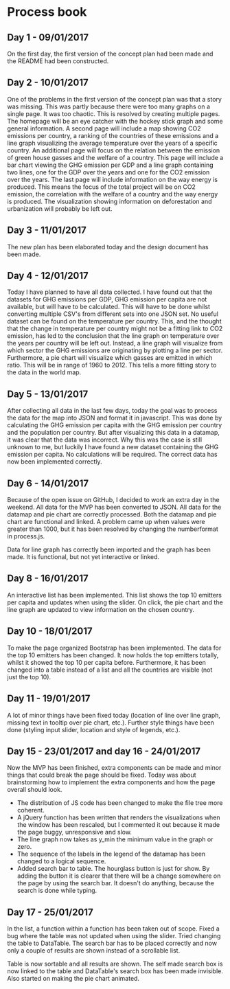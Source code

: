 # Process book

## Day 1 - 09/01/2017
On the first day, the first version of the concept plan had been made and the README had been constructed.

## Day 2 - 10/01/2017
One of the problems in the first version of the concept plan was that a story was missing. This was partly because there were too many graphs on a single page. It was too chaotic. This is resolved by creating multiple pages. The homepage will be an eye catcher with the hockey stick graph and some general information. A second page will include a map showing CO2 emissions per country, a ranking of the countries of these emissions and a line graph visualizing the average temperature over the years of a specific country.
An additional page will focus on the relation between the emission of green house gasses and the welfare of a country. This page will include a bar chart viewing the GHG emission per GDP and a line graph containing two lines, one for the GDP over the years and one for the CO2 emission over the years.
The last page will include information on the way energy is produced. This means the focus of the total project will be on CO2 emission, the correlation with the welfare of a country and the way energy is produced. The visualization showing information on deforestation and urbanization will probably be left out.

## Day 3 - 11/01/2017
The new plan has been elaborated today and the design document has been made.

## Day 4 - 12/01/2017
Today I have planned to have all data collected. I have found out that the datasets for GHG emissions per GDP, GHG emission per capita are not available, but will have to be calculated. This will have to be done whilst converting multiple CSV's from different sets into one JSON set.
No useful dataset can be found on the temperature per country. This, and the thought that the change in temperature per country might not be a fitting link to CO2 emission, has led to the conclusion that the line graph on temperature over the years per country will be left out. Instead, a line graph will visualize from which sector the GHG emissions are originating by plotting a line per sector. Furthermore, a pie chart will visualize which gasses are emitted in which ratio. This will be in range of 1960 to 2012. This tells a more fitting story to the data in the world map.

## Day 5 - 13/01/2017
After collecting all data in the last few days, today the goal was to process the data for the map into JSON and format it in javascript. This was done by calculating the GHG emission per capita with the GHG emission per country and the population per country. But after visualizing this data in a datamap, it was clear that the data was incorrect. Why this was the case is still unknown to me, but luckily I have found a new dataset containing the GHG emission per capita. No calculations will be required. The correct data has now been implemented correctly.

## Day 6 - 14/01/2017
Because of the open issue on GitHub, I decided to work an extra day in the weekend. All data for the MVP has been converted to JSON. All data for the datamap and pie chart are correctly processed. Both the datamap and pie chart are functional and linked. A problem came up when values were greater than 1000, but it has been resolved by changing the numberformat in process.js.

Data for line graph has correctly been imported and the graph has been made. It is functional, but not yet interactive or linked.

## Day 8 - 16/01/2017
An interactive list has been implemented. This list shows the top 10 emitters per capita and updates when using the slider. On click, the pie chart and the line graph are updated to view information on the chosen country.

## Day 10 - 18/01/2017
To make the page organized Bootstrap has been implemented. The data for the top 10 emitters has been changed. It now holds the top emitters totally, whilst it showed the top 10 per capita before. Furthermore, it has been changed into a table instead of a list and all the countries are visible (not just the top 10).

## Day 11 - 19/01/2017
A lot of minor things have been fixed today (location of line over line graph, missing text in tooltip over pie chart, etc.). Further style things have been done (styling input slider, location and style of legends, etc.).

## Day 15 - 23/01/2017 and day 16 - 24/01/2017
Now the MVP has been finished, extra components can be made and minor things that could break the page should be fixed. Today was about brainstorming how to implement the extra components and how the page overall should look.

* The distribution of JS code has been changed to make the file tree more coherent.
* A jQuery function has been written that renders the visualizations when the window has been rescaled, but I commented it out because it made the page buggy, unresponsive and slow.
* The line graph now takes as y_min the minimum value in the graph or zero.
* The sequence of the labels in the legend of the datamap has been changed to a logical sequence.
* Added search bar to table. The hourglass button is just for show. By adding the button it is clearer that there will be a change somewhere on the page by using the search bar. It doesn't do anything, because the search is done while typing.

## Day 17 - 25/01/2017
In the list, a function within a function has been taken out of scope. Fixed a bug where the table was not updated when using the slider. Tried changing the table to DataTable. The search bar has to be placed correctly and now only a couple of results are shown instead of a scrollable list.

Table is now sortable and all results are shown. The self made search box is now linked to the table and DataTable's search box has been made invisible. Also started on making the pie chart animated.
